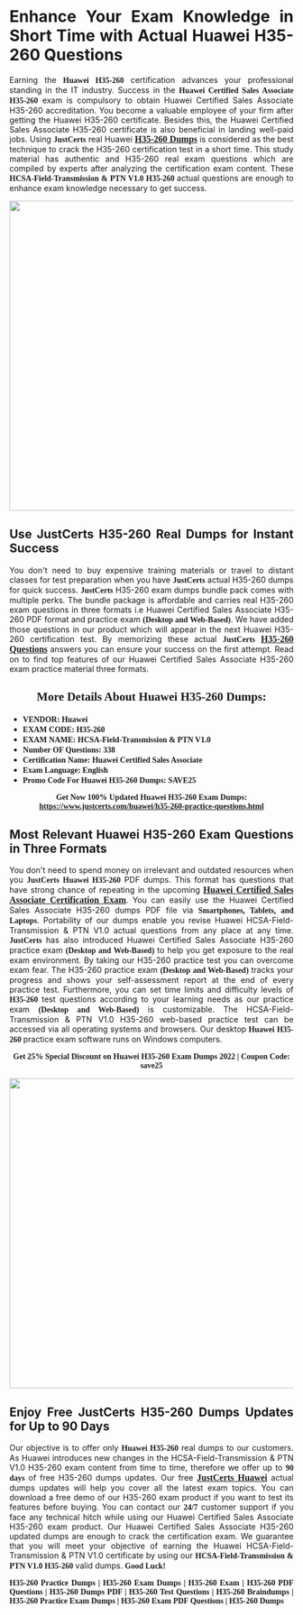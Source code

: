 <h1 style="text-align: justify;"><strong>Enhance Your Exam Knowledge in Short Time with Actual Huawei H35-260 Questions</strong></h1>

<p style="text-align: justify;">Earning the <span style="font-family:Georgia,serif;"><strong>Huawei H35-260</strong></span> certification advances your professional standing in the IT industry. Success in the <span style="font-family:Georgia,serif;"><strong>Huawei Certified Sales Associate H35-260</strong></span> exam is compulsory to obtain Huawei Certified Sales Associate H35-260 accreditation. You become a valuable employee of your firm after getting the Huawei H35-260 certificate. Besides this, the Huawei Certified Sales Associate H35-260 certificate is also beneficial in landing well-paid jobs. Using <span style="font-size:14px;"><span style="font-family:Georgia,serif;"><strong>JustCerts</strong></span></span> real Huawei <a href="https://www.justcerts.com/huawei/h35-260-practice-questions.html"><span style="font-size:16px;"><span style="font-family:Georgia,serif;"><strong>H35-260 Dumps</strong></span></span></a> is considered as the best technique to crack the H35-260 certification test in a short time. This study material has authentic and H35-260 real exam questions which are compiled by experts after analyzing the certification exam content. These <span style="font-family:Georgia,serif;"><strong>HCSA-Field-Transmission & PTN V1.0 H35-260 </strong></span>actual questions are enough to enhance exam knowledge necessary to get success.</p>

<p style="text-align: center;"><a href="https://www.justcerts.com/huawei/h35-260-practice-questions.html"><img alt="" src="https://i.imgur.com/vMtJAhX.jpg" style="width: 1350px; height: 550px;" /></a></p>

<h2 style="text-align: justify;"><strong>Use JustCerts H35-260 Real Dumps for Instant Success</strong></h2>

<p style="text-align: justify;">You don't need to buy expensive training materials or travel to distant classes for test preparation when you have <span style="font-size:14px;"><span style="font-family:Georgia,serif;"><strong>JustCerts</strong></span></span> actual H35-260 dumps for quick success. <span style="font-size:14px;"><span style="font-family:Georgia,serif;"><strong>JustCerts</strong></span></span> H35-260 exam dumps bundle pack comes with multiple perks. The bundle package is affordable and carries real H35-260 exam questions in three formats i.e Huawei Certified Sales Associate H35-260 PDF format and practice exam <span style="font-family:Georgia,serif;"><strong>(Desktop and Web-Based)</strong></span>. We have added those questions in our product which will appear in the next Huawei H35-260 certification test. By memorizing these actual <span style="font-size:14px;"><span style="font-family:Georgia,serif;"><strong>JustCerts</strong></span></span> <a href="https://www.justcerts.com/huawei/h35-260-practice-questions.html"><span style="font-size:16px;"><span style="font-family:Georgia,serif;"><strong>H35-260 Questions</strong></span></span></a> answers you can ensure your success on the first attempt. Read on to find top features of our Huawei Certified Sales Associate H35-260 exam practice material three formats.</p>

<h2 style="text-align: center;"><strong><span style="font-family:Georgia,serif;">More Details About Huawei H35-260 Dumps:</span></strong></h2>

<ul>
	<li style="text-align: justify;"><span style="font-size:14px;"><span style="font-family:Georgia,serif;"><strong>VENDOR: Huawei</strong></span></span></li>
	<li style="text-align: justify;"><span style="font-size:14px;"><span style="font-family:Georgia,serif;"><strong>EXAM CODE: H35-260</strong></span></span></li>
	<li style="text-align: justify;"><span style="font-size:14px;"><span style="font-family:Georgia,serif;"><strong>EXAM NAME: HCSA-Field-Transmission & PTN V1.0</strong></span></span></li>
	<li style="text-align: justify;"><span style="font-size:14px;"><span style="font-family:Georgia,serif;"><strong>Number OF Questions: 338</strong></span></span></li>
	<li style="text-align: justify;"><span style="font-size:14px;"><span style="font-family:Georgia,serif;"><strong>Certification Name: Huawei Certified Sales Associate</strong></span></span></li>
	<li style="text-align: justify;"><span style="font-size:14px;"><span style="font-family:Georgia,serif;"><strong>Exam Language: English</strong></span></span></li>
	<li style="text-align: justify;"><span style="font-size:14px;"><span style="font-family:Georgia,serif;"><strong>Promo Code For Huawei H35-260 Dumps: SAVE25</strong></span></span></li>
</ul>

<p style="text-align: center;"><strong><span style="font-family:Georgia,serif;"><span style="font-size:14px;">Get Now 100% Updated Huawei H35-260 Exam Dumps:</span> <a href="https://www.justcerts.com/huawei/h35-260-practice-questions.html">https://www.justcerts.com/huawei/h35-260-practice-questions.html</a></span></strong></p>

<h2 style="text-align: justify;"><strong>Most Relevant Huawei H35-260 Exam Questions in Three Formats</strong></h2>

<p style="text-align: justify;">You don't need to spend money on irrelevant and outdated resources when you <span style="font-size:14px;"><span style="font-family:Georgia,serif;"><strong>JustCerts</strong></span></span> <span style="font-family:Georgia,serif;"><strong>Huawei H35-260</strong></span> PDF dumps. This format has questions that have strong chance of repeating in the upcoming <a href="https://www.justcerts.com/huawei/huawei-certified-sales-associate-certification-exams.html"><span style="font-size:16px;"><span style="font-family:Georgia,serif;"><strong>Huawei Certified Sales Associate Certification Exam</strong></span></span></a>. You can easily use the Huawei Certified Sales Associate H35-260 dumps PDF file via <span style="font-family:Georgia,serif;"><strong>Smartphones, Tablets, and Laptops</strong></span>. Portability of our dumps enable you revise Huawei HCSA-Field-Transmission & PTN V1.0 actual questions from any place at any time. <span style="font-size:14px;"><span style="font-family:Georgia,serif;"><strong>JustCerts</strong></span></span> has also introduced Huawei Certified Sales Associate H35-260 practice exam <span style="font-family:Georgia,serif;"><strong>(Desktop and Web-Based)</strong></span> to help you get exposure to the real exam environment. By taking our H35-260 practice test you can overcome exam fear. The H35-260 practice exam <span style="font-family:Georgia,serif;"><strong>(Desktop and Web-Based)</strong></span> tracks your progress and shows your self-assessment report at the end of every practice test. Furthermore, you can set time limits and difficulty levels of <span style="font-family:Georgia,serif;"><strong>H35-260 </strong></span> test questions according to your learning needs as our practice exam <span style="font-family:Georgia,serif;"><strong>(Desktop and Web-Based)</strong></span> is customizable. The HCSA-Field-Transmission & PTN V1.0 H35-260 web-based practice test can be accessed via all operating systems and browsers. Our desktop<span style="font-family:Georgia,serif;"><strong> Huawei H35-260 </strong></span>practice exam software runs on Windows computers.</p>

<p style="text-align: center;"><span style="font-size:14px;"><strong><span style="font-family:Georgia,serif;">Get 25% Special Discount on Huawei H35-260 Exam Dumps 2022 | Coupon Code: save25</span></strong></span></p>

<p style="text-align: center;"><span style="font-size:14px;"><strong><span style="font-family:Georgia,serif;"><a href="https://www.justcerts.com/huawei/h35-260-practice-questions.html"><img alt="" src="https://i.imgur.com/2CC6Cda.jpg" style="width: 1350px; height: 550px;" /></a></span></strong></span></p>

<h2 style="text-align: justify;"><strong>Enjoy Free JustCerts H35-260 Dumps Updates for Up to 90 Days</strong></h2>

<p style="text-align: justify;">Our objective is to offer only <span style="font-family:Georgia,serif;"><strong>Huawei H35-260</strong></span> real dumps to our customers. As Huawei introduces new changes in the HCSA-Field-Transmission & PTN V1.0 H35-260 exam content from time to time, therefore we offer up to <span style="font-family:Georgia,serif;"><strong>90 days</strong></span> of free H35-260 dumps updates. Our free <a href="https://www.justcerts.com/huawei-certification-exams.html"><span style="font-size:16px;"><span style="font-family:Georgia,serif;"><strong>JustCerts Huawei</strong></span></span></a> actual dumps updates will help you cover all the latest exam topics. You can download a free demo of our H35-260 exam product if you want to test its features before buying. You can contact our <span style="font-family:Georgia,serif;"><strong>24/7</strong></span> customer support if you face any technical hitch while using our Huawei Certified Sales Associate H35-260 exam product. Our Huawei Certified Sales Associate H35-260 updated dumps are enough to crack the certification exam. We guarantee that you will meet your objective of earning the Huawei HCSA-Field-Transmission & PTN V1.0 certificate by using our <span style="font-family:Georgia,serif;"><strong>HCSA-Field-Transmission & PTN V1.0 H35-260</strong></span> valid dumps. <span style="font-size:14px;"><span style="font-family:Georgia,serif;"><strong>Good Luck!</strong></span></span></p>

<p style="text-align: justify;"><span style="font-family:Georgia,serif;"><strong>H35-260 Practice Dumps | H35-260 Exam Dumps | H35-260 Exam | H35-260 PDF Questions | H35-260 Dumps PDF | H35-260 Test Questions | H35-260 Braindumps | H35-260 Practice Exam Dumps | H35-260 Exam PDF Questions | H35-260 Dumps</strong></span></p>
